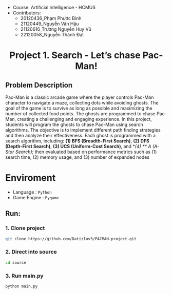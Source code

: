 - Course: Artificial Intelligence - HCMUS  
- Contributors:
  * 20120436_Phạm Phước Bình
  * 21120449_Nguyễn Văn Hậu
  * 21120616_Trương Nguyễn Huy Vũ
  * 22120058_Nguyễn Thành Đạt

<h1 align='center'> Project 1. Search - Let’s chase Pac-Man!</h1>

## Problem Description
Pac-Man is a classic arcade game where the player controls Pac-Man character to navigate a maze,
collecting dots while avoiding ghosts. The goal of the game is to survive as long as possible and
maximizing the number of collected food points. The ghosts are programmed to chase Pac-Man,
creating a challenging and engaging experience.
In this project, students will program the ghosts to chase Pac-Man using search algorithms.
The objective is to implement different path finding strategies and then analyze their effectiveness.
Each ghost is programmed with a search algorithm, including: **(1) BFS (Breadth-First Search)**,
**(2) DFS (Depth-First Search)**, **(3) UCS (Uniform-Cost Search)**, and **(4) ** **A* (A-Star Search)**;
then evaluated based on performance metrics such as (1) search time, (2) memory usage, and
(3) number of expanded nodes


# Enviroment
- Language        : `Python`
- Game Engine     : `Pygame`

## Run:
### 1. Clone project
```bash
git clone https://github.com/Datizluv3/PACMAN-project.git
```

### 2. Direct into source
```bash
cd source
```

### 3. Run main.py
```bash
python main.py
```


